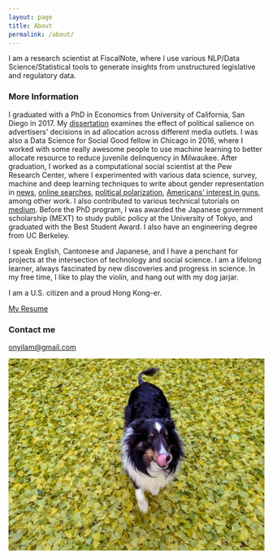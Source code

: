 ```yaml
---
layout: page
title: About
permalink: /about/
---
```


I am a research scientist at FiscalNote, where I use various NLP/Data Science/Statistical tools to generate insights from unstructured legislative and regulatory data. 

### More Information

I graduated with a PhD in Economics from University of California, San Diego in 2017. My [dissertation](https://escholarship.org/content/qt76c987rx/qt76c987rx.pdf) examines the effect of political salience on advertisers' decisions in ad allocation across different media outlets. I was also a Data Science for Social Good fellow in Chicago in 2016, where I worked with some really awesome people to use machine learning to better allocate resource to reduce juvenile  delinquency in Milwaukee. After graduation, I worked as a computational social scientist at the Pew Research Center, where I experimented with various data science, survey, machine and deep learning techniques to write about gender representation in [news](https://www.journalism.org/2019/05/23/men-appear-twice-as-often-as-women-in-news-photos-on-facebook/), [online searches](https://www.pewsocialtrends.org/2018/12/17/gender-and-jobs-in-online-image-searches/), [political polarization](https://www.pewresearch.org/fact-tank/2018/02/01/theres-a-large-gender-gap-in-congressional-facebook-posts-about-sexual-misconduct/), [Americans' interest in guns](https://www.pewresearch.org/fact-tank/2018/03/16/what-google-searches-can-tell-us-about-americans-interest-in-guns/), among other work. I also contributed to various technical tutorials on [medium](https://medium.com/@onyilam). Before the PhD program, I was awarded the Japanese government scholarship (MEXT) to study public policy at the University of Tokyo, and graduated with the Best Student Award. I also have an engineering degree from UC Berkeley.

I speak English, Cantonese and Japanese, and I have a penchant for projects at the intersection of technology and social science. I am a lifelong learner, always fascinated by new discoveries and progress in science. In my free time, I like to play the violin, and hang out with my dog jarjar.

I am a U.S. citizen and a proud Hong Kong-er.

<a href= "https://onyilam.github.io/resume.pdf">My Resume</a>

### Contact me

[onyilam@gmail.com](mailto:onyilam@gmail.com)

![jarjar](jarjar.jpg)
